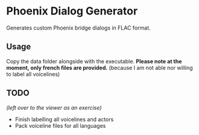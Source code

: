 # Phoenix Dialog Generator
Generates custom Phoenix bridge dialogs in FLAC format.

## Usage
Copy the data folder alongside with the executable.
**Please note at the moment, only french files are provided.** (because I am not able nor willing to label all voicelines)

## TODO
*(left over to the viewer as an exercise)*
 * Finish labelling all voicelines and actors
 * Pack voiceline files for all languages